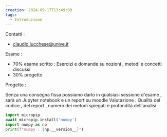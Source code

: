 ```yaml
---
creation: 2024-09-17T13:49:00
tags:
  - Introduzione
---
```

Contatti : 
+ claudio.lucchese@unive.it

Esame :
+ 70% esame scritto :
	Esercizi e domande su nozioni , metodi e concetti discussi
+ 30% progetto

Progetto : 

Senza una consegna fissa possiamo darlo in qualsiasi sessione d'esame , sarà un Jupyter notebook e un report su moodle 
Valutazione :
	Qualità del codice , del report , numero dei metodi spiegati e profondità dell'analisi

```python
import micropip
await micropip.install('numpy')
import numpy as np
print(f"numpy : {np.__version__}")
```

